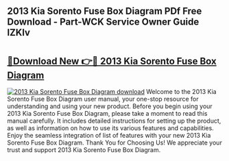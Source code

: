 ## 2013 Kia Sorento Fuse Box Diagram PDf Free Download - Part-WCK Service Owner Guide lZKIv

# <h2><a href="http://dfsfvb.blite.top/?on=2013+Kia+Sorento+Fuse+Box+Diagram">🔗Download New 👉🔴 2013 Kia Sorento Fuse Box Diagram</a></h2>

[![2013 Kia Sorento Fuse Box Diagram download](https://i.imgur.com/lujVjoI.png)](http://dfsfvb.blite.top/?on=2013+Kia+Sorento+Fuse+Box+Diagram)
Welcome to the 2013 Kia Sorento Fuse Box Diagram user manual, your one-stop resource for understanding and using your new product. Before you begin using your 2013 Kia Sorento Fuse Box Diagram, please take a moment to read this manual carefully. It includes detailed instructions for setting up the product, as well as information on how to use its various features and capabilities. Enjoy the seamless integration of list of features with your new 2013 Kia Sorento Fuse Box Diagram. Thank You for Choosing Us! We appreciate your trust and support 2013 Kia Sorento Fuse Box Diagram.
